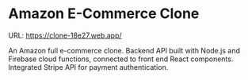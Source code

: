 # Amazon E-Commerce Clone

URL: https://clone-18e27.web.app/

An Amazon full e-commerce clone. Backend API built with Node.js and Firebase cloud functions, connected to front end React components. Integrated Stripe API for payment authentication. 
